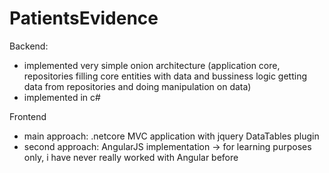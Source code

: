 # PatientsEvidence

Backend: 
- implemented very simple onion architecture (application core, repositories filling core entities with data and bussiness logic getting data from repositories and doing manipulation on data)
- implemented in c#

Frontend
- main approach: .netcore MVC application with jquery DataTables plugin
- second approach: AngularJS implementation -> for learning purposes only, i have never really worked with Angular before
